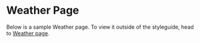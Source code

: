 # Weather Page

Below is a sample Weather page. To view it outside of the styleguide, head to [Weather page](/styleguide/pages/weather/preview).

